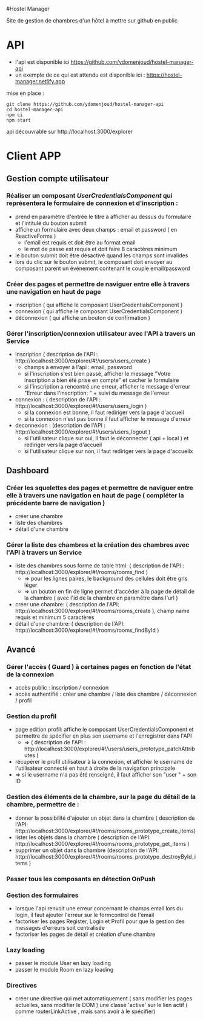 #Hostel Manager

Site de gestion de chambres d'un hôtel à mettre sur github en public

# API
  * l'api est disponible ici https://github.com/ydomenjoud/hostel-manager-api
  * un exemple de ce qui est attendu est disponible ici : https://hostel-manager.netlify.app

mise en place :
```
git clone https://github.com/ydomenjoud/hostel-manager-api
cd hostel-manager-api
npm ci
npm start
```
api découvrable sur http://localhost:3000/explorer

# Client APP

## Gestion compte utilisateur

### Réaliser un composant *UserCredentialsComponent* qui représentera le formulaire de connexion et d'inscription :
  * prend en paramètre d'entrée le titre à afficher au dessus du formulaire et l'intitulé du bouton submit
  * affiche un formulaire avec deux champs : email et password ( en ReactiveForms )
    * l'email est requis et doit être au format email
    * le mot de passe est requis et doit faire 8 caractères minimum
  * le bouton submit doit être désactivé quand les champs sont invalides
  * lors du clic sur le bouton submit, le composant doit envoyer au composant parent un événement contenant le couple email/password

### Créer des pages et permettre de naviguer entre elle à travers une navigation en haut de page
  * inscription ( qui affiche le composant UserCredentialsComponent )
  * connexion  ( qui affiche le composant UserCredentialsComponent )
  * déconnexion ( qui affiche un bouton de confirmation )

### Gérer l'inscription/connexion utilisateur avec l'API à travers un Service
  * inscription ( description de l'API : http://localhost:3000/explorer/#!/users/users_create )
    * champs à envoyer à l'api : email, password
    * si l'inscription s'est bien passé, afficher le message "Votre inscription a bien été prise en compte" et cacher le formulaire
    * si l'inscription a rencontré une erreur, afficher le message d'erreur "Erreur dans l'inscription: " + suivi du message de l'erreur
  * connexion : ( description de l'API : http://localhost:3000/explorer/#!/users/users_login )
    * si la connexion est bonne, il faut rediriger vers la page d'accueil
    * si la connexion n'est pas bonne il faut afficher le message d'erreur
  * deconnexion : (description de l'API : http://localhost:3000/explorer/#!/users/users_logout )
    * si l'utilisateur clique sur oui, il faut le déconnecter ( api + local ) et rediriger vers la page d'accueil
    * si l'utilisateur clique sur non, il faut rediriger vers la page d'accueilx

## Dashboard

### Créer les squelettes des pages et permettre de naviguer entre elle à travers une navigation en haut de page ( compléter la précédente barre de navigation )
  * créer une chambre
  * liste des chambres
  * détail d'une chambre

### Gérer la liste des chambres et la création des chambres avec l'API à travers un Service
  * liste des chambres sous forme de table html: ( description de l'API : http://localhost:3000/explorer/#!/rooms/rooms_find )
    * => pour les lignes paires, le background des cellules doit être gris léger
    * => un bouton en fin de ligne permet d'accèder à la page de détail de la chambre ( avec l'id de la chambre en paramètre dans l'url )
  * créer une chambre: ( description de l'API: http://localhost:3000/explorer/#!/rooms/rooms_create ), champ name requis et minimum 5 caractères
  * détail d'une chambre: ( description de l'API: http://localhost:3000/explorer/#!/rooms/rooms_findById )

## Avancé

### Gérer l'accès ( Guard ) à certaines pages en fonction de l'état de la connexion
  * accès public : inscription / connexion
  * accès authentifié : créer une chambre / liste des chambre / déconnexion / profil

### Gestion du profil
  * page edition profil: affiche le composant UserCredentialsComponent et permettre de spécifier en plus son username et l'enregistrer dans l'API
    * => ( description de l'API : http://localhost:3000/explorer/#!/users/users_prototype_patchAttributes )
  * récupérer le profil utilisateur à la connexion, et afficher le username de l'utilisateur connecté en haut à droite de la navigation principale
   * => si le username n'a pas été renseigné, il faut afficher son "user " + son ID

### Gestion des éléments de la chambre, sur la page du détail de la chambre, permettre de :
  * donner la possibilité d'ajouter un objet dans la chambre ( description de l'API: http://localhost:3000/explorer/#!/rooms/rooms_prototype_create_items)
  * lister les objets dans la chambre ( description de l'API: http://localhost:3000/explorer/#!/rooms/rooms_prototype_get_items )
  * supprimer un objet dans la chambre (description de l'API: http://localhost:3000/explorer/#!/rooms/rooms_prototype_destroyById_items )

### Passer tous les composants en détection OnPush


### Gestion des formulaires
  * lorsque l'api renvoit une erreur concernant le champs email lors du login, il faut ajouter l'erreur sur le formcontrol de l'email
  * factoriser les pages Register, Login et Profil pour que la gestion des messages d'erreurs soit centralisée
  * factoriser les pages de détail et création d'une chambre

### Lazy loading
 * passer le module User en lazy loading
 * passer le module Room en lazy loading


### Directives
  * créer une directive qui met automatiquement ( sans modifier les pages actuelles, sans modifier le DOM ) une classe 'active' sur le lien actif
   ( comme routerLinkActive , mais sans avoir à le spécifier)
